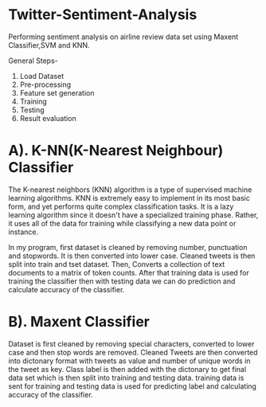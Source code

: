 # Twitter-Sentiment-Analysis
Performing sentiment analysis on airline review data set using Maxent Classifier,SVM and KNN.

General Steps-
1. Load Dataset
2. Pre-processing
3. Feature set generation
4. Training
5. Testing
6. Result evaluation

# A). K-NN(K-Nearest Neighbour) Classifier
The K-nearest neighbors (KNN) algorithm is a type of supervised machine learning algorithms. KNN is extremely easy to implement in its 
most basic form, and yet performs quite complex classification tasks. It is a lazy learning algorithm since it doesn't have a specialized 
training phase. Rather, it uses all of the data for training while classifying a new data point or instance.

In my program, first dataset is cleaned by removing number, punctuation and stopwords. It is then converted into lower case.
Cleaned tweets is then split into train and tset dataset. Then, Converts a collection of text documents to a matrix of token counts.
After that training data is used for training the classifier then with testing data we can do prediction and calculate accuracy of the classifier.

# B). Maxent Classifier
Dataset is first cleaned by removing special characters, converted to lower case and then stop words are removed.
Cleaned Tweets are then converted into dictonary format with tweets as value and number of unique words in the tweet as key.
Class label is then added with the dictonary to get final data set which is then split into training and testing data.
training data is sent for training and testing data is used for predicting label and calculating accuracy of the classifier.
